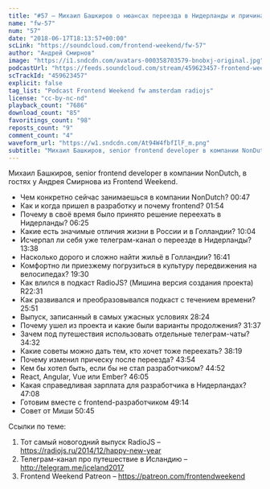 ```yaml
---
title: "#57 – Михаил Башкиров о нюансах переезда в Нидерланды и причинах ухода из RadioJS"
name: "fw-57"
num: "57"
date: "2018-06-17T18:13:57+00:00"
scLink: "https://soundcloud.com/frontend-weekend/fw-57"
author: "Андрей Смирнов"
image: "https://i1.sndcdn.com/avatars-000358703579-bnobxj-original.jpg"
podcastUrl: "https://feeds.soundcloud.com/stream/459623457-frontend-weekend-fw-57.m4a"
scTrackId: "459623457"
explicit: false
tag_list: "Podcast Frontend Weekend fw amsterdam radiojs"
license: "cc-by-nc-nd"
playback_count: "7686"
download_count: "85"
favoritings_count: "98"
reposts_count: "9"
comment_count: "4"
waveform_url: "https://w1.sndcdn.com/At94W4fbfIlF_m.png"
subtitle: "Михаил Башкиров, senior frontend developer в компании NonDutch, в гостях у Андрея Смирнова из Frontend Weekend.  "
---
```


Михаил Башкиров, senior frontend developer в компании NonDutch, в гостях у Андрея Смирнова из Frontend Weekend.

- Чем конкретно сейчас занимаешься в компании NonDutch? <timecode sec="47">00:47</timecode>
- Как и когда пришел в разработку и почему frontend? <timecode sec="114">01:54</timecode>
- Почему в своё время было принято решение переехать в Нидерланды? <timecode sec="385">06:25</timecode>
- Какие есть значимые отличия жизни в России и в Голландии? <timecode sec="604">10:04</timecode>
- Исчерпал ли себя уже телеграм-канал о переезде в Нидерланды? <timecode sec="818">13:38</timecode>
- Насколько дорого и сложно найти жильё в Голландии? <timecode sec="1001">16:41</timecode>
- Комфортно ли приезжему погрузиться в культуру передвижения на велосипедах? <timecode sec="1170">19:30</timecode>
- Как влился в подкаст RadioJS? (Мишина версия создания проекта) R<timecode sec="1351">22:31</timecode>
- Как развивался и преобразовывался подкаст с течением времени? <timecode sec="1551">25:51</timecode>
- Выпуск, записанный в самых ужасных условиях <timecode sec="1704">28:24</timecode>
- Почему ушел из проекта и какие были варианты продолжения? <timecode sec="1897">31:37</timecode>
- Зачем под путешествия использовать отдельные телеграм-чаты? <timecode sec="2072">34:32</timecode>
- Какие советы можно дать тем, кто хочет тоже переехать? <timecode sec="2299">38:19</timecode>
- Почему изменил прическу после переезда? <timecode sec="2634">43:54</timecode>
- Кем бы хотел быть, если бы не стал разработчиком? <timecode sec="2692">44:52</timecode>
- React, Angular, Vue или Ember? <timecode sec="2765">46:05</timecode>
- Какая справедливая зарплата для разработчика в Нидерландах? <timecode sec="2828">47:08</timecode>
- Готовим вместе с frontend-разработчиком <timecode sec="2954">49:14</timecode>
- Совет от Миши <timecode sec="3045">50:45</timecode>

Ссылки по теме:

1. Тот самый новогодний выпуск RadioJS – https://radiojs.ru/2014/12/happy-new-year
2. Телеграм-канал про путешествие в Исландию – http://telegram.me/iceland2017
3. Frontend Weekend Patreon – https://patreon.com/frontendweekend
